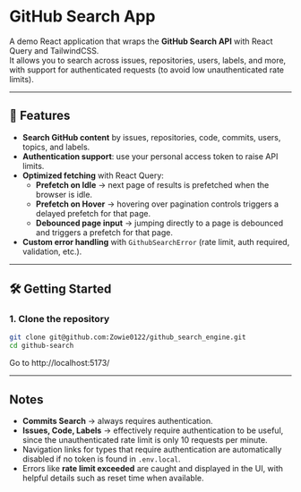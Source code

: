 # GitHub Search App

A demo React application that wraps the **GitHub Search API** with React Query and TailwindCSS.  
It allows you to search across issues, repositories, users, labels, and more, with support for authenticated requests (to avoid low unauthenticated rate limits).

---

## 🚀 Features

- **Search GitHub content** by issues, repositories, code, commits, users, topics, and labels.
- **Authentication support**: use your personal access token to raise API limits.
- **Optimized fetching** with React Query:
  - **Prefetch on Idle** → next page of results is prefetched when the browser is idle.
  - **Prefetch on Hover** → hovering over pagination controls triggers a delayed prefetch for that page.
  - **Debounced page input** → jumping directly to a page is debounced and triggers a prefetch for that page.
- **Custom error handling** with `GithubSearchError` (rate limit, auth required, validation, etc.).

---

## 🛠 Getting Started

### 1. Clone the repository

```bash
git clone git@github.com:Zowie0122/github_search_engine.git
cd github-search
```

Go to http://localhost:5173/

---

## Notes

- **Commits Search** → always requires authentication.
- **Issues, Code, Labels** → effectively require authentication to be useful, since the unauthenticated rate limit is only 10 requests per minute.
- Navigation links for types that require authentication are automatically disabled if no token is found in `.env.local`.
- Errors like **rate limit exceeded** are caught and displayed in the UI, with helpful details such as reset time when available.
